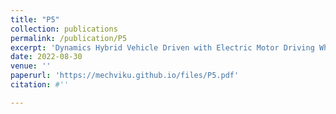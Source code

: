 ```yaml
---
title: "P5"
collection: publications
permalink: /publication/P5
excerpt: 'Dynamics Hybrid Vehicle Driven with Electric Motor Driving Wheels from Batteries'
date: 2022-08-30
venue: ''
paperurl: 'https://mechviku.github.io/files/P5.pdf'
citation: #''

---
```


[Download paper here]: (https://mechviku.github.io/files/P5.pdf)






